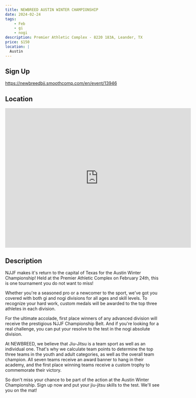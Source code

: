 ```yaml
---
title: NEWBREED AUSTIN WINTER CHAMPIONSHIP
date: 2024-02-24
tags:
    - Feb
    - gi 
    - nogi 
description: Premier Athletic Complex - 8220 183A, Leander, TX
price: $150
location: |
  Austin
---
```

## Sign Up
https://newbreedbjj.smoothcomp.com/en/event/13946

## Location
<iframe src="https://www.google.com/maps/embed?pb=!1m18!1m12!1m3!1d12345.6789!2d-97.8287623!3d30.5756396!2m3!1f0!2f0!3f0!3m2!1i1024!2i768!4f13.1!3m3!1m2!1s0x0%3A0x0!2z30.5756396!5e0!3m2!1sen!2sus!4v1234567890" width="600" height="450" style="border:0;" allowfullscreen="" loading="lazy"></iframe>

## Description
NJJF makes it's return to the capital of Texas for the Austin Winter
Championship! Held at the Premier Athletic Complex on February 24th, this is
one tournament you do not want to miss!


Whether you're a seasoned pro or a newcomer to the sport, we've got you
covered with both gi and nogi divisions for all ages and skill levels.
To recognize your hard work, custom medals will be awarded to the top
three athletes in each division.


For the ultimate accolade, first place winners of any advanced division
will receive the prestigious NJJF Championship Belt. And if you're
looking for a real challenge, you can put your resolve to the test in
the nogi absolute division.


At NEWBREED, we believe that Jiu-Jitsu is a team sport as well as an
individual one. That's why we calculate team points to determine the top
three teams in the youth and adult categories, as well as the overall
team champion. All seven teams receive an award banner to hang in their
academy, and the first place winning teams receive a custom trophy to
commemorate their victory.


So don't miss your chance to be part of the action at the Austin Winter
Championship. Sign up now and put your jiu-jitsu skills to the test.
We'll see you on the mat!